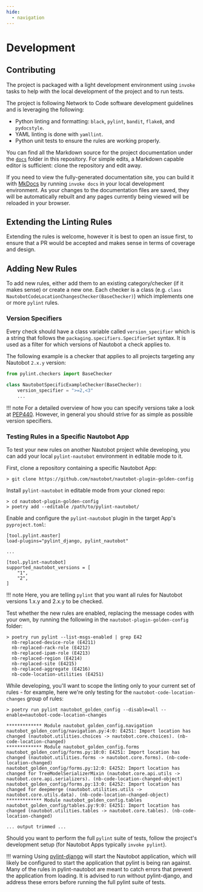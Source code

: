 ```yaml
---
hide:
  - navigation
---
```

# Development

## Contributing

The project is packaged with a light development environment using `invoke`
tasks to help with the local development of the project and to run tests.

The project is following Network to Code software development guidelines and is
leveraging the following:

- Python linting and formatting: `black`, `pylint`, `bandit`, `flake8`, and
  `pydocstyle`.
- YAML linting is done with `yamllint`.
- Python unit tests to ensure the rules are working properly.

You can find all the Markdown source for the project documentation under the
[`docs`](https://github.com/nautobot/pylint-nautobot/tree/main/docs) folder in
this repository. For simple edits, a Markdown capable editor is sufficient:
clone the repository and edit away.

If you need to view the fully-generated documentation site, you can build it
with [MkDocs](https://www.mkdocs.org/) by running `invoke docs` in your local
development environment. As your changes to the documentation files are saved,
they will be automatically rebuilt and any pages currently being viewed will be
reloaded in your browser.

## Extending the Linting Rules

Extending the rules is welcome, however it is best to open an issue first, to
ensure that a PR would be accepted and makes sense in terms of coverage and
design.

## Adding New Rules

To add new rules, either add them to an existing category/checker (if it makes
sense) or create a new one. Each checker is a class (e.g. 
`class NautobotCodeLocationChangesChecker(BaseChecker)`) which implements one or
more `pylint` rules.

### Version Specifiers

Every check should have a class variable called `version_specifier` which is a
string that follows the `packaging.specifiers.SpecifierSet` syntax. It is used
as a filter for which versions of Nautobot a check applies to.

The following example is a checker that applies to all projects targeting any
Nautobot `2.x.y` version:

```python
from pylint.checkers import BaseChecker

class NautobotSpecificExampleChecker(BaseChecker):
    version_specifier = ">=2,<3"
    ...
```

!!! note
    For a detailed overview of how you can specify versions take a look at
    [PEP440](https://peps.python.org/pep-0440/#version-specifiers). However, in
    general you should strive for as simple as possible version specifiers.

### Testing Rules in a Specific Nautobot App

To test your new rules on another Nautobot project while developing, you can add
your local `pylint-nautobot` environment in editable mode to it.

First, clone a repository containing a specific Nautobot App:

```
> git clone https://github.com/nautobot/nautobot-plugin-golden-config
```

Install `pylint-nautobot` in editable mode from your cloned repo:

```
> cd nautobot-plugin-golden-config
> poetry add --editable /path/to/pylint-nautobot/
```

Enable and configure the `pylint-nautobot` plugin in the target App's
`pyproject.toml`:

```
[tool.pylint.master]
load-plugins="pylint_django, pylint_nautobot"

...

[tool.pylint-nautobot]
supported_nautobot_versions = [
    "1",
    "2",
]
```

!!! note
    Here, you are telling `pylint` that you want all rules for Nautobot versions
    1.x.y and 2.x.y to be checked.

Test whether the new rules are enabled, replacing the message codes with your
own, by running the following in the `nautobot-plugin-golden-config` folder:

```
> poetry run pylint --list-msgs-enabled | grep E42
  nb-replaced-device-role (E4211)
  nb-replaced-rack-role (E4212)
  nb-replaced-ipam-role (E4213)
  nb-replaced-region (E4214)
  nb-replaced-site (E4215)
  nb-replaced-aggregate (E4216)
  nb-code-location-utilities (E4251)
```

While developing, you'll want to scope the linting only to your current set of
rules - for example, here we're only testing for the
`nautobot-code-location-changes` group of rules:

```
> poetry run pylint nautobot_golden_config --disable=all --enable=nautobot-code-location-changes

************* Module nautobot_golden_config.navigation
nautobot_golden_config/navigation.py:4:0: E4251: Import location has changed (nautobot.utilities.choices -> nautobot.core.choices). (nb-code-location-changed)
************* Module nautobot_golden_config.forms
nautobot_golden_config/forms.py:10:0: E4251: Import location has changed (nautobot.utilities.forms -> nautobot.core.forms). (nb-code-location-changed)
nautobot_golden_config/forms.py:12:0: E4252: Import location has changed for TreeModelSerializerMixin (nautobot.core.api.utils -> nautobot.core.api.serializers). (nb-code-location-changed-object)
nautobot_golden_config/forms.py:13:0: E4252: Import location has changed for deepmerge (nautobot.utilities.utils -> nautobot.core.utils.data). (nb-code-location-changed-object)
************* Module nautobot_golden_config.tables
nautobot_golden_config/tables.py:9:0: E4251: Import location has changed (nautobot.utilities.tables -> nautobot.core.tables). (nb-code-location-changed)

... output trimmed ...
```

Should you want to perform the full `pylint` suite of tests, follow the
project's development setup (for Nautobot Apps typically `invoke pylint`).

!!! warning
    Using [pylint-django](https://pypi.org/project/pylint-django/) will start
    the Nautobot application, which will likely be configured to start the
    application that pylint is being ran against. Many of the rules in
    pylint-nautobot are meant to catch errors that prevent the application from
    loading. It is advised to run without pylint-django, and address these
    errors before running the full pylint suite of tests.
